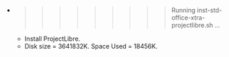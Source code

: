 * >>>>>>>>> Running inst-std-office-xtra-projectlibre.sh ...
  * Install ProjectLibre.
  * Disk size = 3641832K. Space Used = 18456K.
